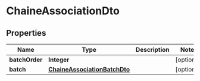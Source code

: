 # ChaineAssociationDto

## Properties
Name | Type | Description | Notes
------------ | ------------- | ------------- | -------------
**batchOrder** | **Integer** |  |  [optional]
**batch** | [**ChaineAssociationBatchDto**](ChaineAssociationBatchDto.md) |  |  [optional]

